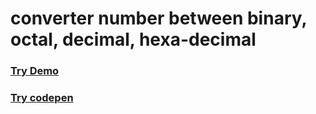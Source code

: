# converter number between binary, octal, decimal, hexa-decimal
### [Try Demo](https://mkabumattar.github.io/converter-number-between-binary-octal-decimal-hexa-decimal/) 
### [Try codepen](https://codepen.io/MKAbuMattar/pen/LYYbvwq)
